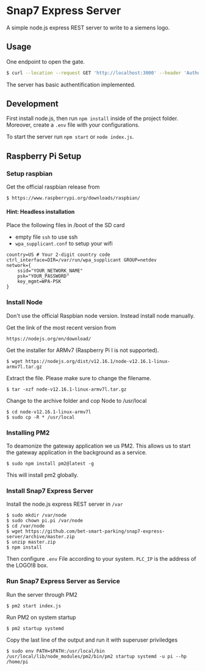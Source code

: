 # Snap7 Express Server

A simple node.js express REST server to write to a siemens logo.

## Usage

One endpoint to open the gate.

```bash
$ curl --location --request GET 'http://localhost:3000' --header 'Authorization: Basic YWRtaW46c3VwZXJib2Nr'
```

The server has basic authentification implemented.

## Development

First install node.js, then run `npm install` inside of the project folder.
Moreover, create a `.env` file with your configurations. 

To start the server run `npm start` or `node index.js`.

## Raspberry Pi Setup

### Setup raspbian

Get the official raspbian release from 

```
$ https://www.raspberrypi.org/downloads/raspbian/
```

#### Hint: Headless installation

Place the following files in /boot of the SD card 

* empty file ```ssh``` to use ssh
* ```wpa_supplicant.conf``` to setup your wifi
```
country=US # Your 2-digit country code
ctrl_interface=DIR=/var/run/wpa_supplicant GROUP=netdev
network={
    ssid="YOUR_NETWORK_NAME"
    psk="YOUR_PASSWORD"
    key_mgmt=WPA-PSK
}
```


### Install Node

Don't use the official Raspbian node version. Instead install node manually. 

Get the link of the most recent version from 
```
https://nodejs.org/en/download/
```

Get the installer for ARMv7 (Raspberry Pi I is not supported).
```
$ wget https://nodejs.org/dist/v12.16.1/node-v12.16.1-linux-armv7l.tar.gz
```

Extract the file. Please make sure to change the filename.
```
$ tar -xzf node-v12.16.1-linux-armv7l.tar.gz
```

Change to the archive folder and cop Node to /usr/local
```
$ cd node-v12.16.1-linux-armv7l
$ sudo cp -R * /usr/local
```

### Installing PM2

To deamonize the gateway application we us PM2. This allows us to start the gateway application in the background as a service.

```
$ sudo npm install pm2@latest -g
```
This will install pm2 globally.

### Install Snap7 Express Server

Install the node.js express REST server in ```/var```

```
$ sudo mkdir /var/node
$ sudo chown pi.pi /var/node
$ cd /var/node
$ wget https://github.com/bet-smart-parking/snap7-express-server/archive/master.zip
$ unzip master.zip
$ npm install
```

Then configure ```.env``` File according to your system. ```PLC_IP``` is the address of the LOGO!8 box. 

### Run Snap7 Express Server as Service

Run the server through PM2
```
$ pm2 start index.js
```

Run PM2 on system startup
```
$ pm2 startup systemd
```
Copy the last line of the output and run it with superuser priviledges
```
$ sudo env PATH=$PATH:/usr/local/bin /usr/local/lib/node_modules/pm2/bin/pm2 startup systemd -u pi --hp /home/pi
```
